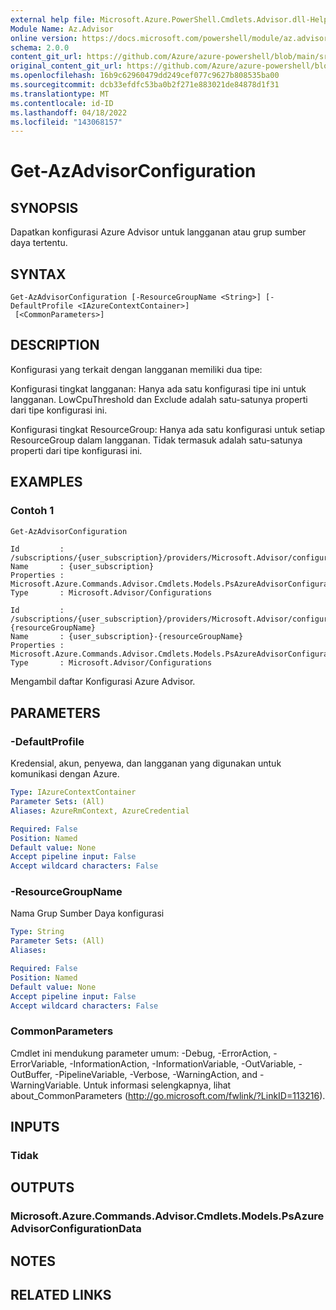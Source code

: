 ```yaml
---
external help file: Microsoft.Azure.PowerShell.Cmdlets.Advisor.dll-Help.xml
Module Name: Az.Advisor
online version: https://docs.microsoft.com/powershell/module/az.advisor/get-azadvisorconfiguration
schema: 2.0.0
content_git_url: https://github.com/Azure/azure-powershell/blob/main/src/Advisor/Advisor/help/Get-AzAdvisorConfiguration.md
original_content_git_url: https://github.com/Azure/azure-powershell/blob/main/src/Advisor/Advisor/help/Get-AzAdvisorConfiguration.md
ms.openlocfilehash: 16b9c62960479dd249cef077c9627b808535ba00
ms.sourcegitcommit: dcb33efdfc53ba0b2f271e883021de84878d1f31
ms.translationtype: MT
ms.contentlocale: id-ID
ms.lasthandoff: 04/18/2022
ms.locfileid: "143068157"
---
```

# Get-AzAdvisorConfiguration

## SYNOPSIS
Dapatkan konfigurasi Azure Advisor untuk langganan atau grup sumber daya tertentu.

## SYNTAX

```
Get-AzAdvisorConfiguration [-ResourceGroupName <String>] [-DefaultProfile <IAzureContextContainer>]
 [<CommonParameters>]
```

## DESCRIPTION
Konfigurasi yang terkait dengan langganan memiliki dua tipe:

Konfigurasi tingkat langganan: Hanya ada satu konfigurasi tipe ini untuk langganan. LowCpuThreshold dan Exclude adalah satu-satunya properti dari tipe konfigurasi ini.

Konfigurasi tingkat ResourceGroup: Hanya ada satu konfigurasi untuk setiap ResourceGroup dalam langganan. Tidak termasuk adalah satu-satunya properti dari tipe konfigurasi ini.

## EXAMPLES

### Contoh 1
```powershell
Get-AzAdvisorConfiguration
```

```output
Id         : /subscriptions/{user_subscription}/providers/Microsoft.Advisor/configurations/{user_subscription}
Name       : {user_subscription}
Properties : Microsoft.Azure.Commands.Advisor.Cmdlets.Models.PsAzureAdvisorConfigurationProperties
Type       : Microsoft.Advisor/Configurations

Id         : /subscriptions/{user_subscription}/providers/Microsoft.Advisor/configurations/{user_subscription}-{resourceGroupName}
Name       : {user_subscription}-{resourceGroupName}
Properties : Microsoft.Azure.Commands.Advisor.Cmdlets.Models.PsAzureAdvisorConfigurationProperties
Type       : Microsoft.Advisor/Configurations
```
Mengambil daftar Konfigurasi Azure Advisor.

## PARAMETERS

### -DefaultProfile
Kredensial, akun, penyewa, dan langganan yang digunakan untuk komunikasi dengan Azure.

```yaml
Type: IAzureContextContainer
Parameter Sets: (All)
Aliases: AzureRmContext, AzureCredential

Required: False
Position: Named
Default value: None
Accept pipeline input: False
Accept wildcard characters: False
```

### -ResourceGroupName
Nama Grup Sumber Daya konfigurasi

```yaml
Type: String
Parameter Sets: (All)
Aliases:

Required: False
Position: Named
Default value: None
Accept pipeline input: False
Accept wildcard characters: False
```

### CommonParameters
Cmdlet ini mendukung parameter umum: -Debug, -ErrorAction, -ErrorVariable, -InformationAction, -InformationVariable, -OutVariable, -OutBuffer, -PipelineVariable, -Verbose, -WarningAction, and -WarningVariable.
Untuk informasi selengkapnya, lihat about_CommonParameters (http://go.microsoft.com/fwlink/?LinkID=113216).

## INPUTS

### Tidak

## OUTPUTS

### Microsoft.Azure.Commands.Advisor.Cmdlets.Models.PsAzureAdvisorConfigurationData

## NOTES

## RELATED LINKS
